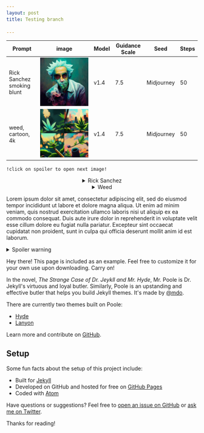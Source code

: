 ```yaml
---
layout: post
title: Testing branch

---
```



Prompt   | image                           | Model | Guidance Scale | Seed  | Steps  |
------- | ------------------------------------- | -------- | ----------- | ---------- | ------------|
Rick Sanchez smoking blunt  | <img src="/public/images/rick2.png" alt="Rick1"> | v1.4    | 7.5    | Midjourney    | 50    |
weed, cartoon, 4k | <img src="/public/images/weed1.png" alt="Weed1">   | v1.4    | 7.5    | Midjourney    | 50    |






```
!click on spoiler to open next image!
```
<center><details>
<summary>Rick Sanchez</summary>
<img src="/public/images/rick2.png" alt="Rick1">

<details>
<summary>Model info</summary>
<p class="message">
seed=13414523425<br>
sledeci tekst<br>
onaj posle njega
</p>
</details>
</details></center>

<center><details>
<summary>Weed</summary>
<img src="/public/images/weed1.png" alt="Weed1">
<p class="message"> seed=123314134134 </p>
</details></center>




Lorem ipsum dolor sit amet, consectetur adipiscing elit, sed do eiusmod tempor incididunt ut labore et dolore magna aliqua. Ut enim ad minim veniam, quis nostrud exercitation ullamco laboris nisi ut aliquip ex ea commodo consequat. Duis aute irure dolor in reprehenderit in voluptate velit esse cillum dolore eu fugiat nulla pariatur. Excepteur sint occaecat cupidatat non proident, sunt in culpa qui officia deserunt mollit anim id est laborum.


<details>
  <summary>Spoiler warning</summary>

  Spoiler text. Note that it's important to have a space after the summary tag. You should be able to write any markdown you want inside the `<details>` tag... just make sure you close `<details>` afterward.

  ```javascript
  console.log("I'm a code block!");
  ```

</details>







<p class="message">
  Hey there! This page is included as an example. Feel free to customize it for your own use upon downloading. Carry on!
</p>

In the novel, *The Strange Case of Dr. Jeykll and Mr. Hyde*, Mr. Poole is Dr. Jekyll's virtuous and loyal butler. Similarly, Poole is an upstanding and effective butler that helps you build Jekyll themes. It's made by [@mdo](https://twitter.com/mdo).

There are currently two themes built on Poole:

* [Hyde](http://hyde.getpoole.com)
* [Lanyon](http://lanyon.getpoole.com)

Learn more and contribute on [GitHub](https://github.com/poole).

## Setup

Some fun facts about the setup of this project include:

* Built for [Jekyll](https://jekyllrb.com)
* Developed on GitHub and hosted for free on [GitHub Pages](https://pages.github.com)
* Coded with [Atom](https://atom.io)

Have questions or suggestions? Feel free to [open an issue on GitHub](https://github.com/poole/issues/new) or [ask me on Twitter](https://twitter.com/mdo).

Thanks for reading!
